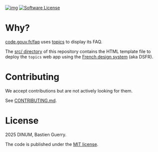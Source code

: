 [![img](https://img.shields.io/badge/code.gouv.fr-ouvert-mediumseagreen.svg)](https://code.gouv.fr/documentation/#quels-degres-douverture-pour-les-codes-sources)
[![Software License](https://img.shields.io/badge/Licence-EPL-green.svg)](https://githut.com/codegouvfr/faq-dsfr/tree/main/item/LICENSES/LICENSE.MIT.md)

# Why?

[code.gouv.fr/faq](https://code.gouv.fr/faq/) uses [topics](https://github.com/bzg/topics) to display its FAQ.

The [src/ directory](src/) of this repository contains the HTML template file to deploy the `topics` web app using the [French design system](https://github.com/GouvernementFR/dsfr/) (aka DSFR).

# Contributing

We accept contributions but are not actively looking for them.

See [CONTRIBUTING.md](CONTRIBUTING.md).

# License

2025 DINUM, Bastien Guerry.

The code is published under the [MIT license](LICENSES/LICENSE.MIT.md).
